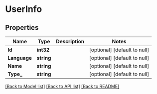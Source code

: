 # UserInfo

## Properties
Name | Type | Description | Notes
------------ | ------------- | ------------- | -------------
**Id** | **int32** |  | [optional] [default to null]
**Language** | **string** |  | [optional] [default to null]
**Name** | **string** |  | [optional] [default to null]
**Type_** | **string** |  | [optional] [default to null]

[[Back to Model list]](../README.md#documentation-for-models) [[Back to API list]](../README.md#documentation-for-api-endpoints) [[Back to README]](../README.md)

